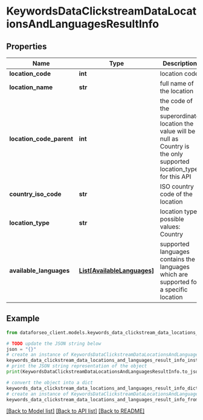 # KeywordsDataClickstreamDataLocationsAndLanguagesResultInfo


## Properties

Name | Type | Description | Notes
------------ | ------------- | ------------- | -------------
**location_code** | **int** | location code | [optional] 
**location_name** | **str** | full name of the location | [optional] 
**location_code_parent** | **int** | the code of the superordinate location the value will be null as Country is the only supported location_type for this API | [optional] 
**country_iso_code** | **str** | ISO country code of the location | [optional] 
**location_type** | **str** | location type possible values: Country | [optional] 
**available_languages** | [**List[AvailableLanguages]**](AvailableLanguages.md) | supported languages contains the languages which are supported for a specific location | [optional] 

## Example

```python
from dataforseo_client.models.keywords_data_clickstream_data_locations_and_languages_result_info import KeywordsDataClickstreamDataLocationsAndLanguagesResultInfo

# TODO update the JSON string below
json = "{}"
# create an instance of KeywordsDataClickstreamDataLocationsAndLanguagesResultInfo from a JSON string
keywords_data_clickstream_data_locations_and_languages_result_info_instance = KeywordsDataClickstreamDataLocationsAndLanguagesResultInfo.from_json(json)
# print the JSON string representation of the object
print(KeywordsDataClickstreamDataLocationsAndLanguagesResultInfo.to_json())

# convert the object into a dict
keywords_data_clickstream_data_locations_and_languages_result_info_dict = keywords_data_clickstream_data_locations_and_languages_result_info_instance.to_dict()
# create an instance of KeywordsDataClickstreamDataLocationsAndLanguagesResultInfo from a dict
keywords_data_clickstream_data_locations_and_languages_result_info_from_dict = KeywordsDataClickstreamDataLocationsAndLanguagesResultInfo.from_dict(keywords_data_clickstream_data_locations_and_languages_result_info_dict)
```
[[Back to Model list]](../README.md#documentation-for-models) [[Back to API list]](../README.md#documentation-for-api-endpoints) [[Back to README]](../README.md)


